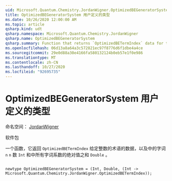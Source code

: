 ```yaml
---
uid: Microsoft.Quantum.Chemistry.JordanWigner.OptimizedBEGeneratorSystem
title: OptimizedBEGeneratorSystem 用户定义的类型
ms.date: 10/26/2020 12:00:00 AM
ms.topic: article
qsharp.kind: udt
qsharp.namespace: Microsoft.Quantum.Chemistry.JordanWigner
qsharp.name: OptimizedBEGeneratorSystem
qsharp.summary: Function that returns `OptimizedBETermIndex` data for term `n` given an integer `n`, together with the number of terms in the first `Int` and the sum of absolute-values of all term coefficients in the `Double`.
ms.openlocfilehash: 06d13a8a64a3c572821ec97f8776d6f1dbe4a4ce
ms.sourcegitcommit: 29e0d88a30e4166fa580132124b0eb57e1f0e986
ms.translationtype: MT
ms.contentlocale: zh-CN
ms.lasthandoff: 10/27/2020
ms.locfileid: "92695735"
---
```

# <a name="optimizedbegeneratorsystem-user-defined-type"></a>OptimizedBEGeneratorSystem 用户定义的类型

命名空间： [JordanWigner](xref:Microsoft.Quantum.Chemistry.JordanWigner)

软件包 [](https://nuget.org/packages/)


一个函数，它返回 `OptimizedBETermIndex` 给定整数的术语的数据，以及中的字词 `n` `n` 数 `Int` 和中所有字词系数的绝对值之和 `Double` 。

```qsharp

newtype OptimizedBEGeneratorSystem = (Int, Double, (Int -> Microsoft.Quantum.Chemistry.JordanWigner.OptimizedBETermIndex));
```

